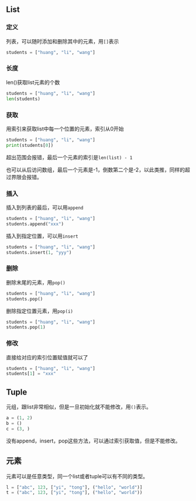 ## List

### 定义

列表，可以随时添加和删除其中的元素，用``` [] ```表示

```python
students = ["huang", "li", "wang"]
```

### 长度

len()获取list元素的个数

```python
students = ["huang", "li", "wang"]
len(students)
```

### 获取

用索引来获取list中每一个位置的元素，索引从0开始

```python
students = ["huang", "li", "wang"]
print(students[0])
```

超出范围会报错，最后一个元素的索引是``` len(list) - 1 ```

也可以从后访问数组，最后一个元素是-1，倒数第二个是-2，以此类推，同样的超过界限会报错。

### 插入

插入到列表的最后，可以用``` append ```

```python
students = ["huang", "li", "wang"]
students.append("xxx")
```

插入到指定位置，可以用``` insert ```

```python
students = ["huang", "li", "wang"]
students.insert(1, "yyy")
```

### 删除

删除末尾的元素，用``` pop() ```

```python
students = ["huang", "li", "wang"]
students.pop()
```

删除指定位置元素，用``` pop(i) ```

```python
students = ["huang", "li", "wang"]
students.pop(1)
```

### 修改

直接给对应的索引位置赋值就可以了

```python
students = ["huang", "li", "wang"]
students[1] = "xxx"
```

## Tuple

元组，跟list非常相似，但是一旦初始化就不能修改，用``` () ```表示。

```python
a = (1, 2)
b = ()
c = (3, )
```

没有append，insert，pop这些方法，可以通过索引获取值，但是不能修改。

## 元素

元素可以是任意类型，同一个list或者tuple可以有不同的类型。

```python
l = ["abc", 123, ["yi", "tong"], ("hello", "world")]
t = ("abc", 123, ["yi", "tong"], ("hello", "world"))
```




